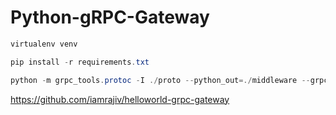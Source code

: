 # Python-gRPC-Gateway

```powershell
virtualenv venv
```

```powershell
pip install -r requirements.txt
```

```powershell
python -m grpc_tools.protoc -I ./proto --python_out=./middleware --grpc_python_out=./middleware ./proto/hello.proto
```


https://github.com/iamrajiv/helloworld-grpc-gateway